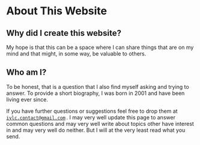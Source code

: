 # About This Website

## Why did I create this website?

My hope is that this can be a space where I can share things that are on my mind and that might, in some way, be valuable to others.

## Who am I?

To be honest, that is a question that I also find myself asking and trying to answer. To provide a short biography, I was born in 2001 and have been living ever since.

If you have further questions or suggestions feel free to drop them at &thinsp;<code>iylc.contact@gmail.com</code>&thinsp;. I may very well update this page to answer common questions and may very well write about topics other have interest in and may very well do neither. But I will at the very least read what you send.
